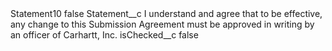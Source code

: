 <?xml version="1.0" encoding="UTF-8"?>
<CustomMetadata xmlns="http://soap.sforce.com/2006/04/metadata" xmlns:xsi="http://www.w3.org/2001/XMLSchema-instance" xmlns:xsd="http://www.w3.org/2001/XMLSchema">
    <label>Statement10</label>
    <protected>false</protected>
    <values>
        <field>Statement__c</field>
        <value xsi:type="xsd:string">I understand and agree that to be effective, any change to this Submission Agreement must be approved in writing by an officer of Carhartt, Inc.</value>
    </values>
    <values>
        <field>isChecked__c</field>
        <value xsi:type="xsd:boolean">false</value>
    </values>
</CustomMetadata>
